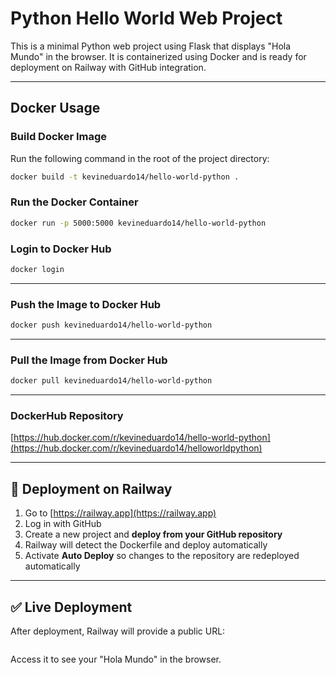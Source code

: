 # Python Hello World Web Project

This is a minimal Python web project using Flask that displays "Hola Mundo" in the browser. It is containerized using Docker and is ready for deployment on Railway with GitHub integration.

---

##  Docker Usage

### Build Docker Image
Run the following command in the root of the project directory:

```bash
docker build -t kevineduardo14/hello-world-python .
```

### Run the Docker Container

```bash
docker run -p 5000:5000 kevineduardo14/hello-world-python
```

### Login to Docker Hub

```bash
docker login
```

---

### Push the Image to Docker Hub

```bash
docker push kevineduardo14/hello-world-python
```

---

### Pull the Image from Docker Hub

```bash
docker pull kevineduardo14/hello-world-python
```

---

### DockerHub Repository

[https://hub.docker.com/r/kevineduardo14/hello-world-python](https://hub.docker.com/r/kevineduardo14/helloworldpython)

---

## 🚀 Deployment on Railway

1. Go to [https://railway.app](https://railway.app)
2. Log in with GitHub
3. Create a new project and **deploy from your GitHub repository**
4. Railway will detect the Dockerfile and deploy automatically
5. Activate **Auto Deploy** so changes to the repository are redeployed automatically

---

## ✅ Live Deployment

After deployment, Railway will provide a public URL:

```

```

Access it to see your "Hola Mundo" in the browser.
